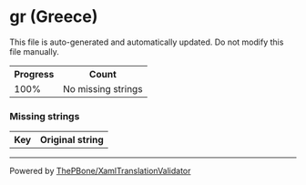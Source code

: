 # gr (Greece)

This file is auto-generated and automatically updated. Do not modify this file manually.

<table>
<tr><th>Progress</th><th>Count</th></tr>
<tr><td>100%</td><td>No missing strings</td></tr>
</table>

### Missing strings

<table>
<tr><th>Key</th><th>Original string</th></tr>

</table>

__________

Powered by [ThePBone/XamlTranslationValidator](https://github.com/ThePBone/XamlTranslationValidator)